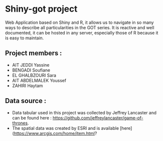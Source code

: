 # Shiny-got project
Web Application based on Shiny and R, it allows us to navigate in so many ways to describe all particularities in the GOT series. It is reactive and well documented, it can be hosted in any server, especially those of R because it is easy to maintain.

## Project members : 

- AIT JEDDI Yassine
- BENGADI Soufiane
- EL GHALBZOURI Sara
- AIT ABDELMALEK Youssef
- ZAHIRI Haytam

## Data source :
* Data tabular used in this project was collected by Jeffrey Lancaster and can be found here : https://github.com/jeffreylancaster/game-of-thrones.
* The spatial data was created by ESRI and is available [here](https://www.arcgis.com/home/item.html?
